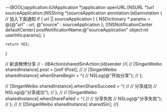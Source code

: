 <!-- AppKey和url等设置在.m文件中  例如新浪微博：SinganWeibo.m中：-->
<!-- #define KAppKey @"2716041576"-->
<!-- #define KRedirectURI @"https://api.weibo.com/oauth2/default.html"-->


<!-- 导入后加入通知-->
－(BOOL)application:(UIApplication *)application openURL:(NSURL *)url sourceApplication:(NSString *)sourceApplication annotation:(id)annotation
{
	// 加入下面通知
	if ( url || sourceApplication )
	{
		NSDictionary * params = @{@"url" : url,
								  @"source" : sourceApplication
								 };
		[[NSNotificationCenter defaultCenter] postNotificationName:@"sourceApplication" object:nil userInfo:params];
	}

	return YES;
}


// 新浪微博分享
// - (IBAction)sharedSinAction:(id)sender
//{
//	[SinganWeibo sharedInstance].post = [self tPost];
//
//	[SinganWeibo sharedInstance].whenShareBegin = ^{
//		NSLog(@"开始分享");
//	};

//	[SinganWeibo sharedInstance].whenShareSucceed = ^{
//		// 分享成功
//		NSLog(@"分享成功");
//	};
//
//	[SinganWeibo sharedInstance].whenShareFailed = ^{
//		// 分享失败
//		NSLog(@"分享失败");
//	};
//
//	[[SinganWeibo sharedInstance] sharedSin];
//}
